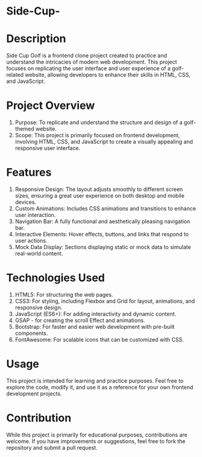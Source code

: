 # Side-Cup-

# Description
Side Cup Golf is a frontend clone project created to practice and understand the intricacies of modern web development. 
This project focuses on replicating the user interface and user experience of a golf-related website, allowing developers to enhance their skills in HTML, CSS, and JavaScript.

# Project Overview
1) Purpose: To replicate and understand the structure and design of a golf-themed website.
2) Scope: This project is primarily focused on frontend development, involving HTML, CSS, and JavaScript to create a visually appealing and responsive user interface.
# Features
1) Responsive Design: The layout adjusts smoothly to different screen sizes, ensuring a great user experience on both desktop and mobile devices.
2) Custom Animations: Includes CSS animations and transitions to enhance user interaction.
3) Navigation Bar: A fully functional and aesthetically pleasing navigation bar.
4) Interactive Elements: Hover effects, buttons, and links that respond to user actions.
5) Mock Data Display: Sections displaying static or mock data to simulate real-world content.
# Technologies Used
1) HTML5: For structuring the web pages.
2) CSS3: For styling, including Flexbox and Grid for layout, animations, and responsive design.
3) JavaScript (ES6+): For adding interactivity and dynamic content.
4) GSAP - for creating the scroll Effect and animations.
5) Bootstrap: For faster and easier web development with pre-built components.
6) FontAwesome: For scalable icons that can be customized with CSS.

# Usage
This project is intended for learning and practice purposes. Feel free to explore the code, modify it, and use it as a reference for your own frontend development projects.

# Contribution
While this project is primarily for educational purposes, contributions are welcome. If you have improvements or suggestions, feel free to fork the repository and submit a pull request.
